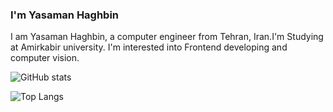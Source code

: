 ### I'm Yasaman Haghbin

I am Yasaman Haghbin, a computer engineer from Tehran, Iran.I'm Studying at Amirkabir university. 
I'm interested into Frontend developing and computer vision.

![GitHub stats](https://github-readme-stats.vercel.app/api?username=yasamanhbn&show_icons=true&theme=dracula)

![Top Langs](https://github-readme-stats.vercel.app/api/top-langs/?username=yasamanhbn&theme=dracula)
